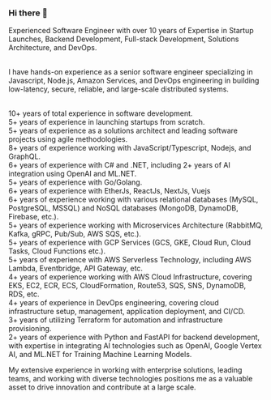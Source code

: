 ### Hi there 👋

Experienced  Software  Engineer  with over 10  years  of  Expertise  in  Startup  Launches,  Backend Development, Full-stack Development, Solutions Architecture, and DevOps.
<br /><br />

I have hands-on experience as a senior software engineer specializing in Javascript, Node.js, Amazon Services, and DevOps engineering in building low-latency, secure, reliable, and large-scale distributed systems.
<br /><br />

10+ years of total experience in software development.<br />
5+ years of experience in launching startups from scratch. <br />
5+ years of experience as a solutions architect and leading software projects using agile methodologies.<br />
8+ years of experience working with JavaScript/Typescript, Nodejs, and GraphQL.<br />
6+ years of experience with C# and .NET, including 2+ years of AI integration using OpenAI and ML.NET.<br />
5+ years of experience with Go/Golang.<br />
6+ years of experience with EtherJs, ReactJs, NextJs, Vuejs<br />
6+ years of experience working with various relational databases (MySQL, PostgreSQL, MSSQL) and NoSQL databases (MongoDB, DynamoDB, Firebase, etc.).<br/>
5+ years of experience working with Microservices Architecture (RabbitMQ, Kafka, gRPC, Pub/Sub, AWS SQS, etc.).<br />
5+ years of experience with GCP Services (GCS, GKE, Cloud Run, Cloud Tasks, Cloud Functions etc.). <br />
5+ years of experience with AWS Serverless Technology, including AWS Lambda, Eventbridge, API Gateway, etc.<br />
4+ years of experience working with AWS Cloud Infrastructure, covering EKS, EC2, ECR, ECS, CloudFormation, Route53, SQS, SNS, DynamoDB, RDS, etc.<br />
4+ years of experience in DevOps engineering, covering cloud infrastructure setup, management, application deployment, and CI/CD.<br />
3+ years of utilizing Terraform for automation and infrastructure provisioning.<br />
2+ years of experience with Python and FastAPI for backend development, with expertise in integrating AI technologies such as OpenAI, Google Vertex AI, and ML.NET for Training Machine Learning Models.<br />

My extensive experience in working with enterprise solutions, leading teams, and working with diverse technologies positions me as a valuable asset to drive innovation and contribute at a large scale.





<!--
**lakeside763/lakeside763** is a ✨ _special_ ✨ repository because its `README.md` (this file) appears on your GitHub profile.

Here are some ideas to get you started:

- 🔭 I’m currently working on ...
- 🌱 I’m currently learning ...
- 👯 I’m looking to collaborate on ...
- 🤔 I’m looking for help with ...
- 💬 Ask me about ...
- 📫 How to reach me: ...
- 😄 Pronouns: ...
- ⚡ Fun fact: ...
-->
